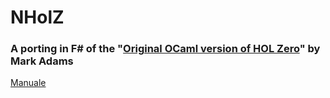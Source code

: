 # NHolZ
### A porting in F# of the "[Original OCaml version of HOL Zero](http://www.proof-technologies.com/holzero/)" by Mark Adams ###

[Manuale](https://domasin.github.io/nholz/)
